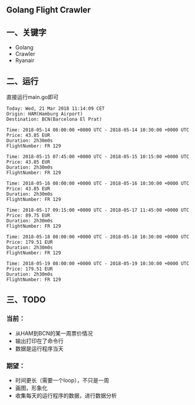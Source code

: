 Golang Flight Crawler
--

## 一、关键字
* Golang
* Crawler
* Ryanair

## 二、运行
直接运行main.go即可

```
Today: Wed, 21 Mar 2018 11:14:09 CET
Origin: HAM(Hamburg Airport)
Destination: BCN(Barcelona El Prat)

Time: 2018-05-14 08:00:00 +0000 UTC - 2018-05-14 10:30:00 +0000 UTC
Price: 43.85 EUR
Duration: 2h30m0s
FlightNumber: FR 129

Time: 2018-05-15 07:45:00 +0000 UTC - 2018-05-15 10:15:00 +0000 UTC
Price: 43.85 EUR
Duration: 2h30m0s
FlightNumber: FR 129

Time: 2018-05-16 08:00:00 +0000 UTC - 2018-05-16 10:30:00 +0000 UTC
Price: 43.85 EUR
Duration: 2h30m0s
FlightNumber: FR 129

Time: 2018-05-17 09:15:00 +0000 UTC - 2018-05-17 11:45:00 +0000 UTC
Price: 89.75 EUR
Duration: 2h30m0s
FlightNumber: FR 129

Time: 2018-05-18 08:00:00 +0000 UTC - 2018-05-18 10:30:00 +0000 UTC
Price: 179.51 EUR
Duration: 2h30m0s
FlightNumber: FR 129

Time: 2018-05-19 08:00:00 +0000 UTC - 2018-05-19 10:30:00 +0000 UTC
Price: 179.51 EUR
Duration: 2h30m0s
FlightNumber: FR 129

```

## 三、TODO
### 当前：
* 从HAM到BCN的某一周票价情况
* 输出打印在了命令行
* 数据是运行程序当天

### 期望：
* 时间更长（需要一个loop），不只是一周
* 画图，形象化
* 收集每天的运行程序的数据，进行数据分析
